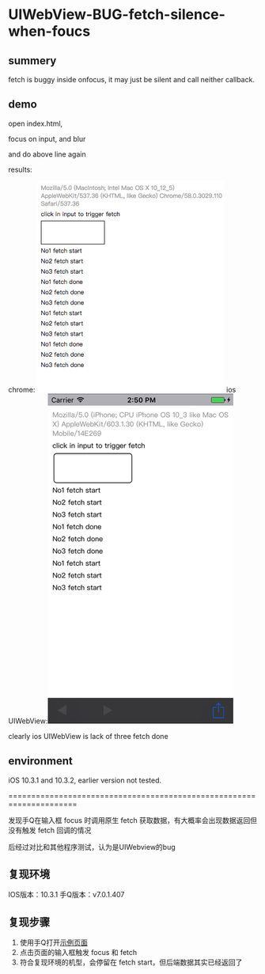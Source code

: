 # UIWebView-BUG-fetch-silence-when-foucs

## summery

fetch is buggy inside onfocus, it may just be silent and call neither callback.

## demo

open index.html,

focus on input, and blur

and do above line again

results:

chrome: ![](chrome.png)  ios UIWebView:![](ios-uiwebview.png)

clearly ios UIWebView is lack of three fetch done

## environment

iOS 10.3.1 and 10.3.2, earlier version not tested.




=====================================================================



发现手Q在输入框 focus 时调用原生 fetch 获取数据，有大概率会出现数据返回但没有触发 fetch 回调的情况

后经过对比和其他程序测试，认为是UIWebview的bug

## 复现环境
IOS版本：10.3.1
手Q版本：v7.0.1.407

## 复现步骤
1. 使用手Q打开[示例页面](https://weiying-shenzhen.github.io/UIWebview-BUG-fetch-silence-when-foucs/)
2. 点击页面的输入框触发 focus 和 fetch
3. 符合复现环境的机型，会停留在 fetch start，但后端数据其实已经返回了
